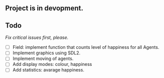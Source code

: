 ## Project is in devopment.

## Todo
 *Fix critical issues first, please.* 
 
- [ ] Field: implement function that counts level of happiness for all Agents.
- [ ] Implement graphics using SDL2.
- [ ] Implement moving of agents.
- [ ] Add display modes: colour, happiness
- [ ] Add statistics: avarage happiness.